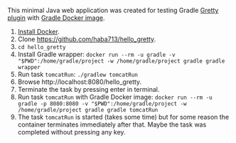 This minimal Java web application was created for testing Gradle
[Gretty plugin](https://github.com/akhikhl/gretty#readme)
with [Gradle Docker image](https://hub.docker.com/_/gradle).

1. [Install Docker](https://www.docker.com/get-started).
2. Clone https://github.com/haba713/hello_gretty.
3. `cd hello_gretty`
4. Install Gradle wrapper:
   `docker run --rm -u gradle -v "$PWD":/home/gradle/project -w /home/gradle/project gradle gradle wrapper`
5. Run task `tomcatRun`: `./gradlew tomcatRun`
6. Browse http://localhost:8080/hello_gretty.
7. Terminate the task by pressing enter in terminal.
8. Run task `tomcatRun` with Gradle Docker image:
   `docker run --rm -u gradle -p 8080:8080 -v "$PWD":/home/gradle/project -w /home/gradle/project gradle gradle tomcatRun`
9. The task `tomcatRun` is started (takes some time) but for some reason the
   container terminates immediately after that. Maybe the task was completed
   without pressing any key.
